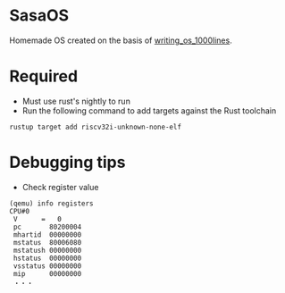 # SasaOS
Homemade OS created on the basis of [writing_os_1000lines](https://operationg-system-in-1000-lines.vercel.app/ja/welcom).
  
# Required
* Must use rust's nightly to run  
* Run the following command to add targets against the Rust toolchain
```
rustup target add riscv32i-unknown-none-elf
```

# Debugging tips
* Check register value
```
(qemu) info registers
CPU#0
 V      =   0
 pc       80200004
 mhartid  00000000
 mstatus  80006080
 mstatush 00000000
 hstatus  00000000
 vsstatus 00000000
 mip      00000000
 ・・・
```